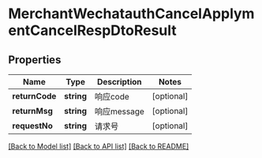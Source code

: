 # MerchantWechatauthCancelApplymentCancelRespDtoResult

## Properties
Name | Type | Description | Notes
------------ | ------------- | ------------- | -------------
**returnCode** | **string** | 响应code | [optional] 
**returnMsg** | **string** | 响应message | [optional] 
**requestNo** | **string** | 请求号 | [optional] 

[[Back to Model list]](../README.md#documentation-for-models) [[Back to API list]](../README.md#documentation-for-api-endpoints) [[Back to README]](../README.md)


